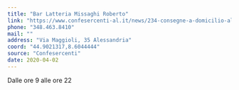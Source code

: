 ```yaml
---
title: "Bar Latteria Missaghi Roberto"
link: "https://www.confesercenti-al.it/news/234-consegne-a-domicilio-alessandria-lista-aggiornata-al-26-marzo.html"
phone: "348.463.8410"
mail: ""
address: "Via Maggioli, 35 Alessandria"
coord: "44.9021317,8.6044444"
source: "Confesercenti"
date: 2020-04-02
---
```


Dalle ore 9 alle ore 22
